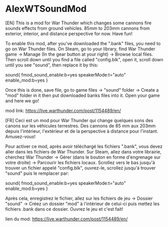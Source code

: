 # AlexWTSoundMod
[EN]
This is a mod for War Thunder which changes some cannons fire sounds effects from ground vehicles. 85mm to 203mm cannons from exterior, interior, and distance perspective for now. Have fun!

To enable this mod, after you've downloaded the ".bank" files, you need to go on War Thunder files. On Steam, go to your library, find War Thunder game -> Manage (In the gear button at your right) -> Browse local files.
Then scroll down until you find a file called "config.blk", open it, scroll down until you see "sound", then replace it by this:

sound{
  fmod_sound_enable:b=yes
  speakerMode:t="auto"
  enable_mod:b=yes
}

Once this is done, save file, go to game files -> "sound" folder -> Create a "mod" folder in it then put downloaded banks files into it.
Open your game and here we go!

mod link: https://live.warthunder.com/post/1154489/en/

[FR]
Ceci est un mod pour War Thunder qui change quelques sons des canons sur les véhicules terrestres. Des cannons de 85 mm aux 203mm depuis l'intérieur, l'extérieur et de la perspective à distance pour l'instant. Amusez-vous!

Pour activer ce mod, après avoir téléchargé les fichiers ".bank", vous devez aller dans les fichiers de War Thunder. Sur Steam, allez dans votre librairie, cherchez War Thunder -> Gérer (dans le bouton en forme d'engrenage sur votre droite) -> Parcourir les fichiers locaux.
Scrollez vers le bas jusqu'à trouver un fichier appelé "config.blk", ouvrez-le, scrollez jusqu'à trouver "sound" puis le remplacer par:

sound{
  fmod_sound_enable:b=yes
  speakerMode:t="auto"
  enable_mod:b=yes
}

Après cela, enregistrez le fichier, allez sur les fichiers de jeu -> Dossier "sound" -> Créez un dossier "mod" à l'intérieur de celui-ci puis mettez les fichiers .bank dans ce dossier.
Ouvrez le jeu et c'est fait!

lien du mod: https://live.warthunder.com/post/1154489/en/
